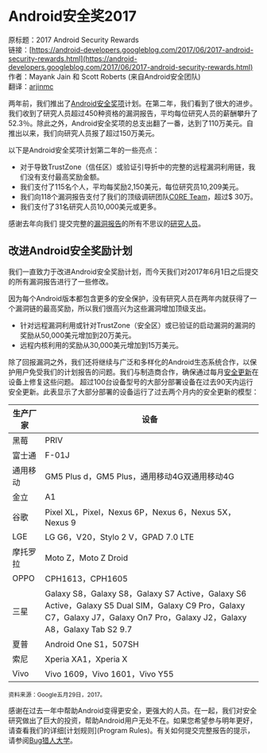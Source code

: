 # Android安全奖2017

原标题：2017 Android Security Rewards  
链接：[https://android-developers.googleblog.com/2017/06/2017-android-security-rewards.html](https://android-developers.googleblog.com/2017/06/2017-android-security-rewards.html)  
作者：Mayank Jain 和 Scott Roberts (来自Android安全团队)  
翻译：[arjinmc](https://github.com/arjinmc)  

两年前，我们推出了[Android安全奖项](https://www.google.com/about/appsecurity/android-rewards/)计划。在第二年，我们看到了很大的进步。我们收到了研究人员超过450种资格的漏洞报告，平均每位研究人员的薪酬攀升了52.3％。除此之外，Android安全奖项的总支出翻了一番，达到了110万美元。自推出以来，我们向研究人员报了超过150万美元。

以下是Android安全奖项计划第二年的一些亮点：

* 对于导致TrustZone（信任区）或验证引导折中的完整的远程漏洞利用链，我们没有支付最高奖励金额。
* 我们支付了115名个人，平均每奖励2,150美元，每位研究员10,209美元。
* 我们向118个漏洞报告支付了我们的顶级调研团队[C0RE Team](http://c0reteam.org/)，超过$ 30万。
* 我们支付了31名研究人员10,000美元或更多。

感谢去年向我们 提交完整的[漏洞报告](https://source.android.com/security/overview/updates-resources#report-issues)的所有不思议的[研究人员](https://source.android.com/security/overview/acknowledgements.html)。

## 改进Android安全奖励计划

我们一直致力于改进Android安全奖励计划，而今天我们对2017年6月1日之后提交的所有漏洞报告进行了一些修改。

因为每个Android版本都包含更多的安全保护，没有研究人员在两年内就获得了一个漏洞链的最高奖励，所以我们很高兴为这些漏洞增加顶级支出。

* 针对远程漏洞利用或针对TrustZone（安全区）或已验证的启动漏洞的漏洞的奖励从50,000美元增加到20万美元。
* 远程内核利用的奖励从30,000美元增加到15万美元。

除了回报漏洞之外，我们还将继续与广泛和多样化的Android生态系统合作，以保护用户免受我们的计划报告的问题。我们与制造商合作，确保通过每月[安全更新](https://source.android.com/security/bulletin/)在设备上修复这些问题。 超过100台设备型号的大部分部署设备在过去90天内运行安全更新。此表显示了大部分部署的设备运行了过去两个月内的安全更新的模型：

生产厂家 | 设备
--- | ---
黑莓 | PRIV
富士通 | F-01J
通用移动 | GM5 Plus d，GM5 Plus，通用移动4G双通用移动4G
金立 | A1
谷歌 | Pixel XL，Pixel，Nexus 6P，Nexus 6，Nexus 5X，Nexus 9
LGE | LG G6，V20，Stylo 2 V，GPAD 7.0 LTE
摩托罗拉 | Moto Z，Moto Z Droid
OPPO | CPH1613，CPH1605
三星 | Galaxy S8，Galaxy S8，Galaxy S7 Active，Galaxy S6 Active，Galaxy S5 Dual SIM，Galaxy C9 Pro，Galaxy C7，Galaxy J7，Galaxy On7 Pro，Galaxy J2，Galaxy A8，Galaxy Tab S2 9.7
夏普 | Android One S1，507SH
索尼 | Xperia XA1，Xperia X
Vivo | Vivo 1609，Vivo 1601，Vivo Y55

<small>资料来源：Google五月29日，2017。</small>

感谢在过去一年中帮助Android变得更安全，更强大的人员。在一起，我们对安全研究做出了巨大的投资，帮助Android用户无处不在。如果您希望参与明年更好，请查看我们的详细[计划规则](Program Rules)。有关如何提交完整报告的提示，请参阅[Bug猎人大学](https://sites.google.com/site/bughunteruniversity/improve/how-to-submit-an-android-platform-bug-report)。

